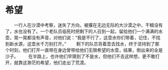 # 希望
　　一行人在沙漠中考察，迷失了方向，被撂在无边无际的大沙漠之中，干粮没有了，水也没有了。一个老队员临死时把剩下的人召到一起，留给他们一个满满的水壶，晃一晃都没有声音，对他们说：“我是不行了，这壶水你们带着，记住，不找到新水源，这壶水千万别打开。” 
　　剩下的队员背着壶去找水，终于坚持到了那个时刻，他们打开一直带在身边曾带给他们无限希望的水壶，结果，倒出来的全是沙子。 
　　在半路上，也许他们早猜到了不是水，但他们不去这样想，更不敢打开，就靠这渺茫的希望，他们走出了荒漠。
 